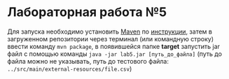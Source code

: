 # Лабораторная работа №5 #

Для запуска необходимо установить [Maven](https://maven.apache.org/download.cgi/) по [инструкции](https://www.examclouds.com/ru/java/java-core-russian/install-maven), 
затем в загруженном репозитории через терминал (или командную строку) ввести команду ```mvn package```, 
в появившейся папке **target** запустить jar файл с помощью команды ```java -jar lab5.jar [путь_до_файла]```
(путь до файла можно не указывать, путь до тестового файла: ```../src/main/external-resources/file.csv```)

